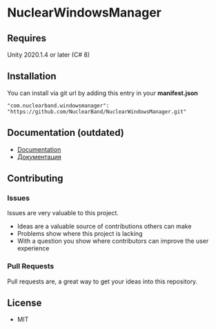 # NuclearWindowsManager

## Requires
Unity 2020.1.4 or later (C# 8)

## Installation
You can install via git url by adding this entry in your **manifest.json**
```
"com.nuclearband.windowsmanager": "https://github.com/NuclearBand/NuclearWindowsManager.git"
```

## Documentation (outdated)
- [Documentation](https://github.com/NuclearBand/NuclearWindowsManager/blob/master/Documentation~/Documentation.en.md)
- [Документация](https://github.com/NuclearBand/NuclearWindowsManager/blob/master/Documentation~/Documentation.ru.md)

## Contributing

### Issues

Issues are very valuable to this project.

- Ideas are a valuable source of contributions others can make
- Problems show where this project is lacking
- With a question you show where contributors can improve the user experience

### Pull Requests

Pull requests are, a great way to get your ideas into this repository.  

## License

* MIT
